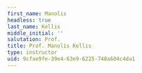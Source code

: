 ```yaml
---
first_name: Manolis
headless: true
last_name: Kellis
middle_initial: ''
salutation: Prof.
title: Prof. Manolis Kellis
type: instructor
uid: 9cfae9fe-39e4-63e9-6225-748a604c4da1
---
```

